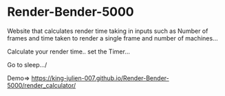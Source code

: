 # Render-Bender-5000
Website that calculates render time taking in inputs such as Number of frames and time taken to render a single frame and number of machines...


Calculate your render time..
set the Timer...

Go to sleep.../


Demo=> https://king-julien-007.github.io/Render-Bender-5000/render_calculator/
